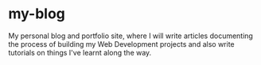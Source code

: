 # my-blog
My personal blog and portfolio site, where I will write articles documenting the process of building my Web Development projects and also write tutorials on things I've learnt along the way.
